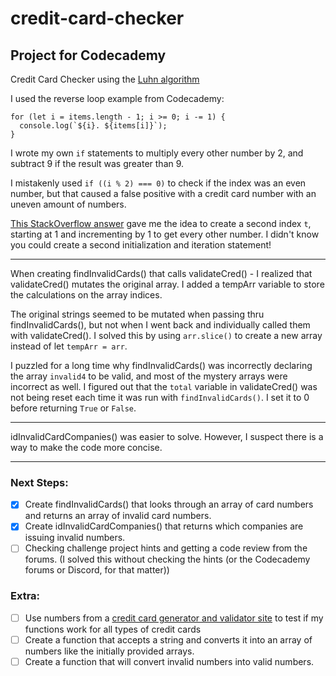 # credit-card-checker

## Project for Codecademy

Credit Card Checker using the [Luhn algorithm](https://en.wikipedia.org/wiki/Luhn_algorithm#Description)

I used the reverse loop example from Codecademy:

```
for (let i = items.length - 1; i >= 0; i -= 1) {
  console.log(`${i}. ${items[i]}`);
}
```

I wrote my own `if` statements to multiply every other number by 2, and subtract 9 if the result was greater than 9.

I mistakenly used `if ((i % 2) === 0)` to check if the index was an even number, but that caused a false positive with a credit card number with an uneven amount of numbers.

[This StackOverflow answer](https://stackoverflow.com/a/30713300/21346087) gave me the idea to create a second index `t`, starting at 1 and incrementing by 1 to get every other number. I didn't know you could create a second initialization and iteration statement!

***

When creating findInvalidCards() that calls validateCred() - I realized that validateCred() mutates the original array. I added a tempArr variable to store the calculations on the array indices.

The original strings seemed to be mutated when passing thru findInvalidCards(), but not when I went back and individually called them with validateCred(). I solved this by using `arr.slice()` to create a new array instead of let `tempArr = arr`. 

I puzzled for a long time why findInvalidCards() was incorrectly declaring the array `invalid4` to be valid, and most of the mystery arrays were incorrect as well. I figured out that the `total` variable in validateCred() was not being reset each time it was run with `findInvalidCards()`. I set it to 0 before returning `True` or `False`.

***

idInvalidCardCompanies() was easier to solve. However, I suspect there is a way to make the code more concise.

***


### Next Steps:

- [x] Create findInvalidCards() that looks through an array of card numbers and returns an array of invalid card numbers.
- [x] Create idInvalidCardCompanies() that returns which companies are issuing invalid numbers.
- [ ] Checking challenge project hints and getting a code review from the forums. (I solved this without checking the hints (or the Codecademy forums or Discord, for that matter))

### Extra:

- [ ] Use numbers from a [credit card generator and validator site](https://www.freeformatter.com/credit-card-number-generator-validator.html) to test if my functions work for all types of credit cards
- [ ] Create a function that accepts a string and converts it into an array of numbers like the initially provided arrays.
- [ ] Create a function that will convert invalid numbers into valid numbers. 
